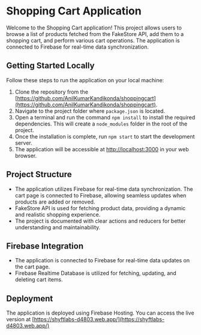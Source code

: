 # Shopping Cart Application

Welcome to the Shopping Cart application! This project allows users to browse a list of products fetched from the FakeStore API, add them to a shopping cart, and perform various cart operations. The application is connected to Firebase for real-time data synchronization.

## Getting Started Locally

Follow these steps to run the application on your local machine:

1. Clone the repository from the [https://github.com/AnilKumarKandikonda/shoppingcart](https://github.com/AnilKumarKandikonda/shoppingcart).
2. Navigate to the project folder where `package.json` is located.
3. Open a terminal and run the command `npm install` to install the required dependencies. This will create a `node_modules` folder in the root of the project.
4. Once the installation is complete, run `npm start` to start the development server.
5. The application will be accessible at [http://localhost:3000](http://localhost:3000) in your web browser.

## Project Structure

- The application utilizes Firebase for real-time data synchronization. The cart page is connected to Firebase, allowing seamless updates when products are added or removed.
- FakeStore API is used for fetching product data, providing a dynamic and realistic shopping experience.
- The project is documented with clear actions and reducers for better understanding and maintainability.

## Firebase Integration

- The application is connected to Firebase for real-time data updates on the cart page.
- Firebase Realtime Database is utilized for fetching, updating, and deleting cart items.

## Deployment

The application is deployed using Firebase Hosting. You can access the live version at [https://shyftlabs-d4803.web.app/](https://shyftlabs-d4803.web.app/)